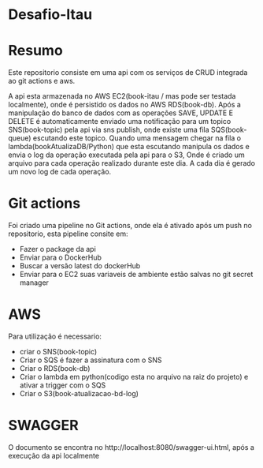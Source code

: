 #  Desafio-Itau

# Resumo

 Este repositorio consiste em uma api com os serviços de CRUD integrada ao git actions e aws.
 
 A api esta armazenada no AWS EC2(book-itau / mas pode ser testada localmente),
 onde é persistido os dados no AWS RDS(book-db).
 Após a manipulação do banco de dados com as operações SAVE, UPDATE E DELETE 
 é automaticamente enviado uma notificação para um topico SNS(book-topic) pela api via sns publish,
 onde existe uma fila SQS(book-queue) escutando este topico. 
 Quando uma mensagem chegar na fila o lambda(bookAtualizaDB/Python) que esta escutando
 manipula os dados e envia o log da operação executada pela api para o S3,
 Onde é criado um arquivo para cada operação realizado durante este dia.
 A cada dia é gerado um novo log de cada operação.


 # Git actions

Foi criado uma pipeline no Git actions, onde ela é ativado após um push no repositorio,
esta pipeline consite em:
- Fazer o package da api
- Enviar para o DockerHub
- Buscar a versão latest do dockerHub
- Enviar para o EC2
suas variaveis de ambiente estão salvas no git secret manager

# AWS 
Para utilização é necessario:
- criar o SNS(book-topic)
- Criar o SQS é fazer a assinatura com o SNS
- Criar o RDS(book-db)
- Criar o lambda em python(codigo esta no arquivo na raiz do projeto) e ativar a trigger  com o SQS
- Criar o S3(book-atualizacao-bd-log)

# SWAGGER

O documento se encontra no http://localhost:8080/swagger-ui.html, após a execução da api localmente
